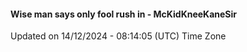 #### Wise man says only fool rush in - McKidKneeKaneSir
Updated on 14/12/2024 - 08:14:05 (UTC) Time Zone
